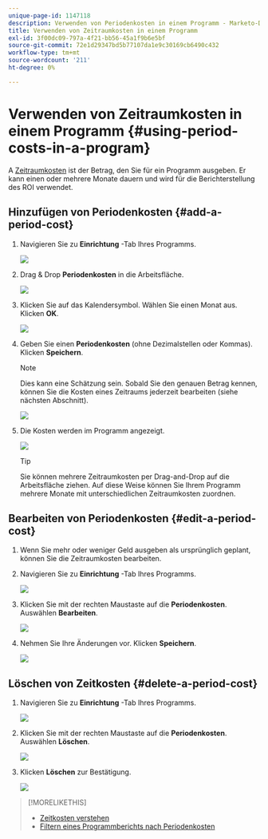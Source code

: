 ```yaml
---
unique-page-id: 1147118
description: Verwenden von Periodenkosten in einem Programm - Marketo-Dokumente - Produktdokumentation
title: Verwenden von Zeitraumkosten in einem Programm
exl-id: 3f00dc09-797a-4f21-bb56-45a1f9b6e5bf
source-git-commit: 72e1d29347bd5b77107da1e9c30169cb6490c432
workflow-type: tm+mt
source-wordcount: '211'
ht-degree: 0%

---
```


# Verwenden von Zeitraumkosten in einem Programm {#using-period-costs-in-a-program}

A [Zeitraumkosten](/help/marketo/product-docs/core-marketo-concepts/programs/working-with-programs/understanding-period-costs.md) ist der Betrag, den Sie für ein Programm ausgeben. Er kann einen oder mehrere Monate dauern und wird für die Berichterstellung des ROI verwendet.

## Hinzufügen von Periodenkosten  {#add-a-period-cost}

1. Navigieren Sie zu **Einrichtung** -Tab Ihres Programms.

   ![](assets/image2014-9-18-12-3a9-3a46.png)

1. Drag &amp; Drop **Periodenkosten** in die Arbeitsfläche.

   ![](assets/image2014-9-18-12-3a9-3a57.png)

1. Klicken Sie auf das Kalendersymbol. Wählen Sie einen Monat aus. Klicken **OK**.

   ![](assets/image2014-9-18-12-3a10-3a13.png)

1. Geben Sie einen **Periodenkosten** (ohne Dezimalstellen oder Kommas). Klicken **Speichern**.

   >[!NOTE]
   >
   >Dies kann eine Schätzung sein. Sobald Sie den genauen Betrag kennen, können Sie die Kosten eines Zeitraums jederzeit bearbeiten (siehe nächsten Abschnitt).

   ![](assets/image2016-4-1-8-3a54-3a30.png)

1. Die Kosten werden im Programm angezeigt.

   ![](assets/image2016-4-1-8-3a56-3a49.png)

   >[!TIP]
   >
   >Sie können mehrere Zeitraumkosten per Drag-and-Drop auf die Arbeitsfläche ziehen. Auf diese Weise können Sie Ihrem Programm mehrere Monate mit unterschiedlichen Zeitraumkosten zuordnen.

## Bearbeiten von Periodenkosten {#edit-a-period-cost}

1. Wenn Sie mehr oder weniger Geld ausgeben als ursprünglich geplant, können Sie die Zeitraumkosten bearbeiten.

1. Navigieren Sie zu **Einrichtung** -Tab Ihres Programms.

   ![](assets/image2014-9-18-14-3a3-3a6.png)

1. Klicken Sie mit der rechten Maustaste auf die **Periodenkosten**. Auswählen **Bearbeiten**.

   ![](assets/image2014-9-18-14-3a3-3a23.png)

1. Nehmen Sie Ihre Änderungen vor. Klicken **Speichern**.

   ![](assets/image2014-9-18-14-3a3-3a41.png)

## Löschen von Zeitkosten {#delete-a-period-cost}

1. Navigieren Sie zu **Einrichtung** -Tab Ihres Programms.

   ![](assets/image2014-9-18-14-3a4-3a11.png)

1. Klicken Sie mit der rechten Maustaste auf die **Periodenkosten**. Auswählen **Löschen**.

   ![](assets/image2014-9-18-14-3a4-3a22.png)

1. Klicken **Löschen** zur Bestätigung.

   ![](assets/image2014-9-18-14-3a4-3a35.png)

>[!MORELIKETHIS]
>
>* [Zeitkosten verstehen](/help/marketo/product-docs/core-marketo-concepts/programs/working-with-programs/understanding-period-costs.md)
>* [Filtern eines Programmberichts nach Periodenkosten](/help/marketo/product-docs/core-marketo-concepts/programs/program-performance-report/filter-a-program-report-by-period-cost.md)

